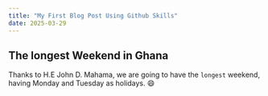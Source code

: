 ```yaml
---
title: "My First Blog Post Using Github Skills"
date: 2025-03-29
---
```


## The longest Weekend in Ghana
Thanks to H.E John D. Mahama, we are going to have the `longest` weekend, having Monday and Tuesday as holidays. 😄
